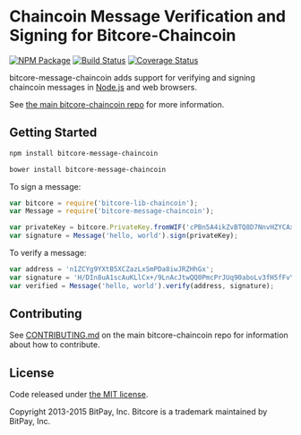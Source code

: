 # Chaincoin Message Verification and Signing for Bitcore-Chaincoin


[![NPM Package](https://img.shields.io/npm/v/bitcore-message-chaincoin.svg?style=flat-square)](https://www.npmjs.org/package/bitcore-message-chaincoin)
[![Build Status](https://img.shields.io/travis/ChainCoinUnlimited/bitcore-message-chaincoin.svg?branch=master&style=flat-square)](https://travis-ci.org/ChainCoinUnlimited/bitcore-message-chaincoin)
[![Coverage Status](https://img.shields.io/coveralls/bitpay/bitcore-message-chaincoin.svg?style=flat-square)](https://coveralls.io/r/ChainCoinUnlimited/bitcore-message-chaincoin?branch=master)

bitcore-message-chaincoin adds support for verifying and signing chaincoin messages in [Node.js](http://nodejs.org/) and web browsers.

See [the main bitcore-chaincoin repo](https://github.com/chaincoinunlimited/bitcore-chaincoin) for more information.

## Getting Started

```sh
npm install bitcore-message-chaincoin
```

```sh
bower install bitcore-message-chaincoin
```

To sign a message:

```javascript
var bitcore = require('bitcore-lib-chaincoin');
var Message = require('bitcore-message-chaincoin');

var privateKey = bitcore.PrivateKey.fromWIF('cPBn5A4ikZvBTQ8D7NnvHZYCAxzDZ5Z2TSGW2LkyPiLxqYaJPBW4');
var signature = Message('hello, world').sign(privateKey);
```

To verify a message:

```javascript
var address = 'n1ZCYg9YXtB5XCZazLxSmPDa8iwJRZHhGx';
var signature = 'H/DIn8uA1scAuKLlCx+/9LnAcJtwQQ0PmcPrJUq90aboLv3fH5fFvY+vmbfOSFEtGarznYli6ShPr9RXwY9UrIY=';
var verified = Message('hello, world').verify(address, signature);
```

## Contributing

See [CONTRIBUTING.md](https://github.com/chaincoinunlimited/bitcore-chaincoin/blob/master/CONTRIBUTING.md) on the main bitcore-chaincoin repo for information about how to contribute.

## License

Code released under [the MIT license](https://github.com/bitpay/bitcore/blob/master/LICENSE).

Copyright 2013-2015 BitPay, Inc. Bitcore is a trademark maintained by BitPay, Inc.

